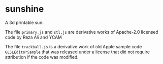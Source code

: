 # sunshine
A 3d printable sun.

The file `primary.js` and `stl.js` are derivative works of Apache-2.0 licensed code by Reza Ali and YCAM

The file `trackball.js` is a derivative work of old Apple sample code `GLSLEditorSample` that was released under a license that did not require attribution if the code was modified.